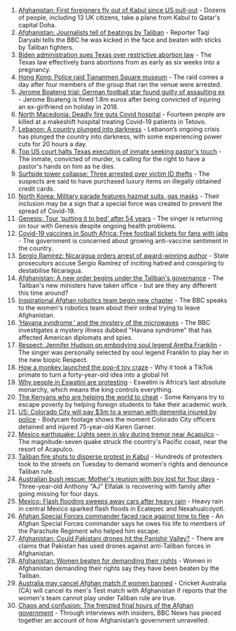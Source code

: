 1. [Afghanistan: First foreigners fly out of Kabul since US pull-out](https://www.bbc.co.uk/news/world-asia-58497904?at_medium=RSS&at_campaign=KARANGA) - Dozens of people, including 13 UK citizens, take a plane from Kabul to Qatar's capital Doha.
2. [Afghanistan: Journalists tell of beatings by Taliban](https://www.bbc.co.uk/news/world-asia-58500579?at_medium=RSS&at_campaign=KARANGA) - Reporter Taqi Daryabi tells the BBC he was kicked in the face and beaten with sticks by Taliban fighters.
3. [Biden administration sues Texas over restrictive abortion law](https://www.bbc.co.uk/news/world-us-canada-58507206?at_medium=RSS&at_campaign=KARANGA) - The Texas law effectively bans abortions from as early as six weeks into a pregnancy.
4. [Hong Kong: Police raid Tiananmen Square museum](https://www.bbc.co.uk/news/world-asia-china-58506598?at_medium=RSS&at_campaign=KARANGA) - The raid comes a day after four members of the group that ran the venue were arrested.
5. [Jerome Boateng trial: German football star found guilty of assaulting ex](https://www.bbc.co.uk/news/world-europe-58500267?at_medium=RSS&at_campaign=KARANGA) - Jerome Boateng is fined 1.8m euros after being convicted of injuring an ex-girlfriend on holiday in 2018.
6. [North Macedonia: Deadly fire guts Covid hospital](https://www.bbc.co.uk/news/world-europe-58496405?at_medium=RSS&at_campaign=KARANGA) - Fourteen people are killed at a makeshift hospital treating Covid-19 patients in Tetovo.
7. [Lebanon: A country plunged into darkness](https://www.bbc.co.uk/news/world-middle-east-58494832?at_medium=RSS&at_campaign=KARANGA) - Lebanon’s ongoing crisis has plunged the country into darkness, with some experiencing power cuts for 20 hours a day.
8. [Top US court halts Texas execution of inmate seeking pastor's touch](https://www.bbc.co.uk/news/world-us-canada-58503973?at_medium=RSS&at_campaign=KARANGA) - The inmate, convicted of murder, is calling for the right to have a pastor's hands on him as he dies.
9. [Surfside tower collapse: Three arrested over victim ID thefts](https://www.bbc.co.uk/news/world-us-canada-58454681?at_medium=RSS&at_campaign=KARANGA) - The suspects are said to have purchased luxury items on illegally obtained credit cards.
10. [North Korea: Military parade features hazmat suits, gas masks](https://www.bbc.co.uk/news/world-asia-58497157?at_medium=RSS&at_campaign=KARANGA) - Their inclusion may be a sign that a special force was created to prevent the spread of Covid-19.
11. [Genesis: Tour ‘putting it to bed’ after 54 years](https://www.bbc.co.uk/news/entertainment-arts-58508715?at_medium=RSS&at_campaign=KARANGA) - The singer is returning on tour with Genesis despite ongoing health problems.
12. [Covid-19 vaccines in South Africa: Free football tickets for fans with jabs](https://www.bbc.co.uk/news/world-africa-58499691?at_medium=RSS&at_campaign=KARANGA) - The government is concerned about growing anti-vaccine sentiment in the country.
13. [Sergio Ramírez: Nicaragua orders arrest of award-winning author](https://www.bbc.co.uk/news/world-latin-america-58500190?at_medium=RSS&at_campaign=KARANGA) - State prosecutors accuse Sergio Ramírez of inciting hatred and conspiring to destabilise Nicaragua.
14. [Afghanistan: A new order begins under the Taliban's governance](https://www.bbc.co.uk/news/world-asia-58495112?at_medium=RSS&at_campaign=KARANGA) - The Taliban's new ministers have taken office - but are they any different this time around?
15. [Inspirational Afghan robotics team begin new chapter](https://www.bbc.co.uk/news/world-asia-58496148?at_medium=RSS&at_campaign=KARANGA) - The BBC speaks to the women's robotics team about their ordeal trying to leave Afghanistan.
16. [‘Havana syndrome ’ and the mystery of the microwaves](https://www.bbc.co.uk/news/world-58396698?at_medium=RSS&at_campaign=KARANGA) - The BBC investigates a mystery illness dubbed "Havana syndrome" that has affected American diplomats and spies.
17. [Respect: Jennifer Hudson on embodying soul legend Aretha Franklin](https://www.bbc.co.uk/news/entertainment-arts-57867411?at_medium=RSS&at_campaign=KARANGA) - The singer was personally selected by soul legend Franklin to play her in the new biopic Respect.
18. [How a monkey launched the pop-it toy craze](https://www.bbc.co.uk/news/business-58408570?at_medium=RSS&at_campaign=KARANGA) - Why it took a TikTok primate to turn a forty-year-old idea into a global hit
19. [Why people in Eswatini are protesting](https://www.bbc.co.uk/news/world-africa-58492598?at_medium=RSS&at_campaign=KARANGA) - Eswatini is Africa’s last absolute monarchy, which means the king controls everything.
20. [The Kenyans who are helping the world to cheat](https://www.bbc.co.uk/news/blogs-trending-58465189?at_medium=RSS&at_campaign=KARANGA) - Some Kenyans try to escape poverty by helping foreign students to fake their academic work.
21. [US: Colorado City will pay $3m to a woman with dementia injured by police](https://www.bbc.co.uk/news/world-us-canada-58503095?at_medium=RSS&at_campaign=KARANGA) - Bodycam footage shows the moment Colorado City officers detained and injured 75-year-old Karen Garner.
22. [Mexico earthquake: Lights seen in sky during tremor near Acapulco](https://www.bbc.co.uk/news/world-latin-america-58489038?at_medium=RSS&at_campaign=KARANGA) - The magnitude-seven quake struck the country's Pacific coast, near the resort of Acapulco.
23. [Taliban fire shots to disperse protest in Kabul](https://www.bbc.co.uk/news/world-asia-58476890?at_medium=RSS&at_campaign=KARANGA) - Hundreds of protesters took to the streets on Tuesday to demand women's rights and denounce Taliban rule.
24. [Australian bush rescue: Mother's reunion with boy lost for four days](https://www.bbc.co.uk/news/world-australia-58472030?at_medium=RSS&at_campaign=KARANGA) - Three-year-old Anthony "AJ" Elfalak is recovering with family after going missing for four days.
25. [Mexico: Flash flooding sweeps away cars after heavy rain](https://www.bbc.co.uk/news/world-latin-america-58476138?at_medium=RSS&at_campaign=KARANGA) - Heavy rain in central Mexico sparked flash floods in Ecatepec and Nexahualcóyotl.
26. [Afghan Special Forces commander faced race against time to flee](https://www.bbc.co.uk/news/world-asia-58490568?at_medium=RSS&at_campaign=KARANGA) - An Afghan Special Forces commander says he owes his life to members of the Parachute Regiment who helped him escape.
27. [Afghanistan: Could Pakistani drones hit the Panjshir Valley?](https://www.bbc.co.uk/news/58480299?at_medium=RSS&at_campaign=KARANGA) - There are claims that Pakistan has used drones against anti-Taliban forces in Afghanistan.
28. [Afghanistan: Women beaten for demanding their rights](https://www.bbc.co.uk/news/world-asia-58491747?at_medium=RSS&at_campaign=KARANGA) - Women in Afghanistan demanding their rights say they have been beaten by the Taliban.
29. [Australia may cancel Afghan match if women banned](https://www.bbc.co.uk/sport/cricket/58497681?at_medium=RSS&at_campaign=KARANGA) - Cricket Australia (CA) will cancel its men's Test match with Afghanistan if reports that the women's team cannot play under Taliban rule are true.
30. [Chaos and confusion: The frenzied final hours of the Afghan government](https://www.bbc.co.uk/news/world-asia-58477131?at_medium=RSS&at_campaign=KARANGA) - Through interviews with insiders, BBC News has pieced together an account of how Afghanistan’s government unravelled.
